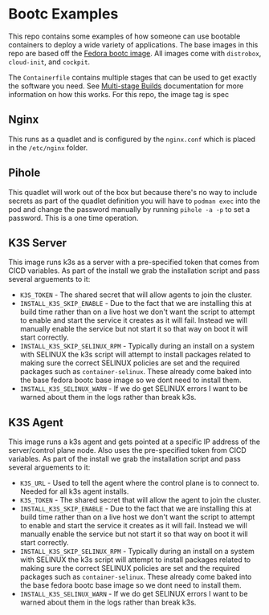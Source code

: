 # Bootc Examples

This repo contains some examples of how someone can use bootable containers to deploy a wide
variety of applications. The base images in this repo are based off the [Fedora bootc image](https://quay.io/repository/fedora/fedora-bootc?tab=tags). All images come with `distrobox`, `cloud-init`, and `cockpit`.

The `Containerfile` contains multiple stages that can be used to get exactly the software you need. See [Multi-stage Builds](https://docs.docker.com/build/building/multi-stage/) documentation for more information on how this works. For this repo, the image tag is spec

## Nginx
This runs as a quadlet and is configured by the `nginx.conf` which is placed in the `/etc/nginx` folder.

## Pihole
This quadlet will work out of the box but because there's no way to include secrets as part of the quadlet definition you will have to `podman exec` into the pod and change the password manually by running `pihole -a -p` to set a password. This is a one time operation.

## K3S Server
This image runs k3s as a server with a pre-specified token that comes from CICD variables. As part of the install we grab the installation script and pass several arguements to it:

- `K3S_TOKEN` - The shared secret that will allow agents to join the cluster.
- `INSTALL_K3S_SKIP_ENABLE` - Due to the fact that we are installing this at build time rather than on a live host we don't want the script to attempt to enable and start the service it creates as it will fail. Instead we will manually enable the service but not start it so that way on boot it will start correctly.
- `INSTALL_K3S_SKIP_SELINUX_RPM` - Typically during an install on a system with SELINUX the k3s script will attempt to install packages related to making sure the correct SELINUX policies are set and the required packages such as `container-selinux`. These already come baked into the base fedora bootc base image so we dont need to install them.
- `INSTALL_K3S_SELINUX_WARN` - If we do get SELINUX errors I want to be warned about them in the logs rather than break k3s.

## K3S Agent
This image runs a k3s agent and gets pointed at a specific IP address of the server/control plane node. Also uses the pre-specified token from CICD variables. As part of the install we grab the installation script and pass several arguements to it:

- `K3S_URL` - Used to tell the agent where the control plane is to connect to. Needed for all k3s agent installs. 
- `K3S_TOKEN` - The shared secret that will allow the agent to join the cluster.
- `INSTALL_K3S_SKIP_ENABLE` - Due to the fact that we are installing this at build time rather than on a live host we don't want the script to attempt to enable and start the service it creates as it will fail. Instead we will manually enable the service but not start it so that way on boot it will start correctly.
- `INSTALL_K3S_SKIP_SELINUX_RPM` - Typically during an install on a system with SELINUX the k3s script will attempt to install packages related to making sure the correct SELINUX policies are set and the required packages such as `container-selinux`. These already come baked into the base fedora bootc base image so we dont need to install them.
- `INSTALL_K3S_SELINUX_WARN` - If we do get SELINUX errors I want to be warned about them in the logs rather than break k3s.